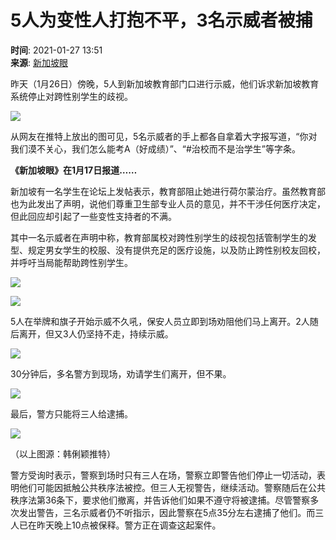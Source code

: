 # 5人为变性人打抱不平，3名示威者被捕

**时间**: 2021-01-27 13:51  
**来源**: [新加坡眼](https://www.sohu.com/a/447018133_120919052?spm=smpc.content-abroad.content.1.1730985491831DyiWqEs)  

昨天（1月26日）傍晚，5人到新加坡教育部门口进行示威，他们诉求新加坡教育系统停止对跨性别学生的歧视。

![](https://p9.itc.cn/images01/20210127/e88846f586624cfdba3d822b856b1dfb.jpeg)

从网友在推特上放出的图可见，5名示威者的手上都各自拿着大字报写道，“你对我们漠不关心，我们怎么能考A（好成绩）”、“#治校而不是治学生”等字条。

**《新加坡眼》在1月17日报道……**

新加坡有一名学生在论坛上发帖表示，教育部阻止她进行荷尔蒙治疗。虽然教育部也为此发出了声明，说他们尊重卫生部专业人员的意见，并不干涉任何医疗决定，但此回应却引起了一些变性支持者的不满。

其中一名示威者在声明中称，教育部属校对跨性别学生的歧视包括管制学生的发型、规定男女学生的校服、没有提供充足的医疗设施，以及防止跨性别校友回校，并呼吁当局能帮助跨性别学生。

![](https://p8.itc.cn/images01/20210127/a8fae39e1f1b4c3ea1e0da55d1279872.png)

![](https://p6.itc.cn/images01/20210127/e92729d7639941a4bae326c2b1615b6e.png)

5人在举牌和旗子开始示威不久吼，保安人员立即到场劝阻他们马上离开。2人随后离开，但又3人仍坚持不走，持续示威。

![](https://p7.itc.cn/images01/20210127/20c4bf317a254dafbafc3dc4c272d229.gif)

30分钟后，多名警方到现场，劝请学生们离开，但不果。‍‍

![](https://p3.itc.cn/images01/20210127/5b3757afa8b34d609c1cf9a879784134.gif)

最后，警方只能将三人给逮捕。

![](https://p7.itc.cn/images01/20210127/348b718952d643578e643dd250f15046.gif)

（以上图源：韩俐颖推特）

警方受询时表示，警察到场时只有三人在场，警察立即警告他们停止一切活动，表明他们可能因抵触公共秩序法被控。但三人无视警告，继续活动。警察随后在公共秩序法第36条下，要求他们撤离，并告诉他们如果不遵守将被逮捕。尽管警察多次发出警告，三名示威者仍不听指示，因此警察在5点35分左右逮捕了他们。而三人已在昨天晚上10点被保释。警方正在调查这起案件。
